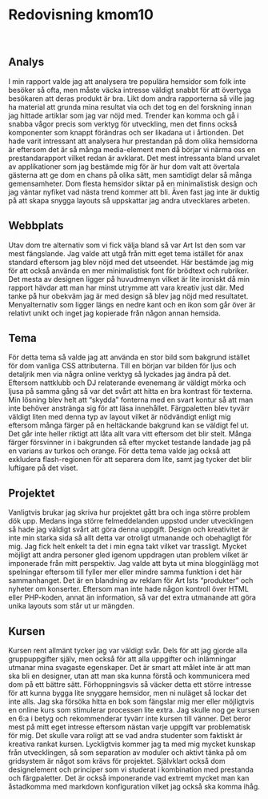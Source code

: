 ---
---

# Redovisning kmom10

<br>

## Analys

I min rapport valde jag att analysera tre populära hemsidor som folk inte besöker så ofta, men måste väcka intresse väldigt snabbt för att övertyga besökaren att deras produkt är bra. Likt dom andra rapporterna så ville jag ha material att grunda mina resultat via och det tog en del forskning innan jag hittade artiklar som jag var nöjd med. Trender kan komma och gå i snabba vågor precis som verktyg för utveckling, men det finns också komponenter som knappt förändras och ser likadana ut i årtionden. Det hade varit intressant att analysera hur prestandan på dom olika hemsidorna är eftersom det är så många media-element men då börjar vi närma oss en prestandarapport vilket redan är avklarat. Det mest intressanta bland urvalet av applikationer som jag bestämde mig för är hur dom valt att övertala gästerna att ge dom en chans på olika sätt, men samtidigt delar så många gemensamheter. Dom flesta hemsidor siktar på en minimalistisk design och jag väntar nyfiket vad nästa trend kommer att bli. Även fast jag inte är duktig på att skapa snygga layouts så uppskattar jag andra utvecklares arbeten.

## Webbplats

Utav dom tre alternativ som vi fick välja bland så var Art Ist den som var mest fängslande. Jag valde att utgå från mitt eget tema istället för anax standard eftersom jag blev nöjd med det utseendet. Här bestämde jag mig för att också använda en mer minimalistisk font för brödtext och rubriker. Det mesta av designen ligger på huvudmenyn vilket är lite ironiskt då min rapport hävdar att man har minst utrymme att vara kreativ just där. Med tanke på hur obekväm jag är med design så blev jag nöjd med resultatet. Menyalternativ som ligger längs en nedre kant och en ikon som går över är relativt unikt och inget jag kopierade från någon annan hemsida.

## Tema

För detta tema så valde jag att använda en stor bild som bakgrund istället för dom vanliga CSS attributerna. Till en början var bilden för ljus och detaljrik men via några online verktyg så lyckades jag ändra på det. Eftersom nattklubb och DJ relaterande evenemang är väldigt mörka och ljusa på samma gång så var det svårt att hitta en bra kontrast för texterna. Min lösning blev helt att “skydda” fonterna med en svart kontur så att man inte behöver anstränga sig för att läsa innehållet. Färgpaletten blev tyvärr väldigt liten med denna typ av layout vilket är nödvändigt enligt mig eftersom många färger på en heltäckande bakgrund kan se väldigt fel ut. Det går inte heller riktigt att låta allt vara vitt eftersom det blir stelt. Många färger försvinner in i bakgrunden så efter mycket testande landade jag på en varians av turkos och orange. För detta tema valde jag också att exkludera flash-regionen för att separera dom lite, samt jag tycker det blir luftigare på det viset.

## Projektet

Vanligtvis brukar jag skriva hur projektet gått bra och inga större problem dök upp. Medans inga större felmeddelanden uppstod under utvecklingen så hade jag väldigt svårt att göra denna uppgift. Design och kreativitet är inte min starka sida så allt detta var otroligt utmanande och obehagligt för mig. Jag fick helt enkelt ta det i min egna takt vilket var trassligt. Mycket möjligt att andra personer gled igenom uppdragen utan problem vilket är imponerade från mitt perspektiv. Jag valde att byta ut mina blogginlägg mot spelningar eftersom till fyller mer eller mindre samma funktion i det här sammanhanget. Det är en blandning av reklam för Art Ists “produkter” och nyheter om konserter. Eftersom man inte hade någon kontroll över HTML eller PHP-koden, annat än information, så var det extra utmanande att göra unika layouts som står ut ur mängden.

## Kursen

Kursen rent allmänt tycker jag var väldigt svår. Dels för att jag gjorde alla gruppuppgifter själv, men också för att alla uppgifter och inlämningar utmanar mina svagaste egenskaper. Det är smart att målet inte är att man ska bli en designer, utan att man ska kunna förstå och kommunicera med dom på ett bättre sätt. Förhoppningsvis så väcker detta ett större intresse för att kunna bygga lite snyggare hemsidor, men ni nuläget så lockar det inte alls. Jag ska försöka hitta en bok som fängslar mig mer eller möjligtvis en online kurs som stimulerar processen lite extra. Jag skulle nog ge kursen en 6:a i betyg och rekommenderar tyvärr inte kursen till vänner. Det beror mest på mitt eget intresse eftersom nästan varje uppgift var problematisk för mig. Det skulle vara roligt att se vad andra studenter som faktiskt är kreativa rankat kursen. Lyckligtvis kommer jag ta med mig mycket kunskap från utvecklingen, så som separation av moduler och aktivt tänka på om gridsystem är något som krävs för projektet. Självklart också dom designelement och principer som vi studerat i kombination med prestanda och färgpaletter. Det är också imponerande vad extremt mycket man kan åstadkomma med markdown konfiguration vilket jag också ska komma ihåg.

